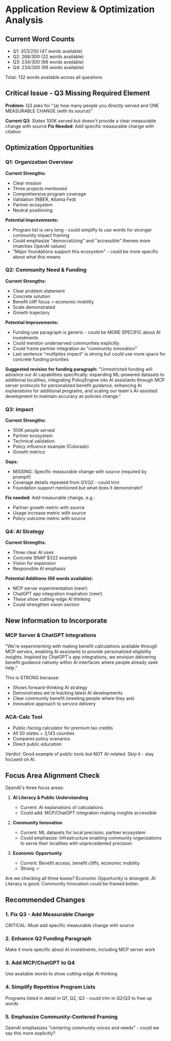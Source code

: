 # Application Review & Optimization Analysis

## Current Word Counts
- Q1: 203/250 (47 words available)
- Q2: 268/300 (32 words available)
- Q3: 234/300 (66 words available)
- Q4: 234/300 (66 words available)

Total: 132 words available across all questions

## Critical Issue - Q3 Missing Required Element

**Problem**: Q3 asks for "(a) how many people you directly served and ONE MEASURABLE CHANGE (with its source)"

**Current Q3**: States 100K served but doesn't provide a clear measurable change with source
**Fix Needed**: Add specific measurable change with citation

## Optimization Opportunities

### Q1: Organization Overview
**Current Strengths:**
- Clear mission
- Three projects mentioned
- Comprehensive program coverage
- Validation (NBER, Atlanta Fed)
- Partner ecosystem
- Neutral positioning

**Potential Improvements:**
- Program list is very long - could simplify to use words for stronger community impact framing
- Could emphasize "democratizing" and "accessible" themes more (matches OpenAI values)
- "Major foundations support this ecosystem" - could be more specific about what this means

### Q2: Community Need & Funding
**Current Strengths:**
- Clear problem statement
- Concrete solution
- Benefit cliff focus = economic mobility
- Scale demonstrated
- Growth trajectory

**Potential Improvements:**
- Funding use paragraph is generic - could be MORE SPECIFIC about AI investments
- Could mention underserved communities explicitly
- Could frame partner integration as "community innovation"
- Last sentence "multiplies impact" is strong but could use more space for concrete funding priorities

**Suggested revision for funding paragraph:**
"Unrestricted funding will advance our AI capabilities specifically: expanding ML-powered datasets to additional localities, integrating PolicyEngine into AI assistants through MCP server protocols for personalized benefit guidance, enhancing AI explanations for additional programs, and scaling our team's AI-assisted development to maintain accuracy as policies change."

### Q3: Impact
**Current Strengths:**
- 100K people served
- Partner ecosystem
- Technical validation
- Policy influence example (Colorado)
- Growth metrics

**Gaps:**
- MISSING: Specific measurable change with source (required by prompt!)
- Coverage details repeated from Q1/Q2 - could trim
- Foundation support mentioned but what does it demonstrate?

**Fix needed:**
Add measurable change, e.g.:
- Partner growth metric with source
- Usage increase metric with source
- Policy outcome metric with source

### Q4: AI Strategy
**Current Strengths:**
- Three clear AI uses
- Concrete SNAP $322 example
- Vision for expansion
- Responsible AI emphasis

**Potential Additions (66 words available):**
- MCP server experimentation (new!)
- ChatGPT app integration inspiration (new!)
- These show cutting-edge AI thinking
- Could strengthen vision section

## New Information to Incorporate

### MCP Server & ChatGPT Integrations
"We're experimenting with making benefit calculations available through MCP servers, enabling AI assistants to provide personalized eligibility insights. Inspired by ChatGPT's app integrations, we envision delivering benefit guidance natively within AI interfaces where people already seek help."

This is STRONG because:
- Shows forward-thinking AI strategy
- Demonstrates we're tracking latest AI developments
- Clear community benefit (meeting people where they are)
- Innovative approach to service delivery

### ACA-Calc Tool
- Public-facing calculator for premium tax credits
- All 50 states + 3,143 counties
- Compares policy scenarios
- Direct public education

Verdict: Good example of public tools but NOT AI-related. Skip it - stay focused on AI.

## Focus Area Alignment Check

OpenAI's three focus areas:

1. **AI Literacy & Public Understanding**
   - Current: AI explanations of calculations
   - Could add: MCP/ChatGPT integration making insights accessible

2. **Community Innovation**
   - Current: ML datasets for local precision, partner ecosystem
   - Could emphasize: Infrastructure enabling community organizations to serve their localities with unprecedented precision

3. **Economic Opportunity**
   - Current: Benefit access, benefit cliffs, economic mobility
   - Strong ✓

Are we checking all three boxes? Economic Opportunity is strongest. AI Literacy is good. Community Innovation could be framed better.

## Recommended Changes

### 1. Fix Q3 - Add Measurable Change
CRITICAL: Must add specific measurable change with source

### 2. Enhance Q2 Funding Paragraph
Make it more specific about AI investments, including MCP server work

### 3. Add MCP/ChatGPT to Q4
Use available words to show cutting-edge AI thinking

### 4. Simplify Repetitive Program Lists
Programs listed in detail in Q1, Q2, Q3 - could trim in Q2/Q3 to free up words

### 5. Emphasize Community-Centered Framing
OpenAI emphasizes "centering community voices and needs" - could we say this more explicitly?
